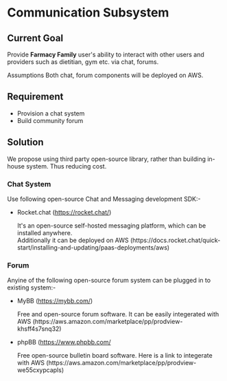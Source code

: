 <h1>Communication Subsystem</h1>

<h2>Current Goal</h2>
Provide <strong>Farmacy Family</strong> user's ability to interact with other users and providers such as dietitian, gym etc. via chat, forums.

Assumptions
Both chat, forum components will be deployed on AWS.

<h2>Requirement</h2>

* Provision a chat system
* Build community forum

<h2>Solution</h2>
We propose using third party open-source library, rather than building in-house system. Thus reducing cost.

<h3>Chat System</h3>
 
 Use following open-source Chat and Messaging development SDK:-
  * Rocket.chat (https://rocket.chat/)
    <p>It's an open-source self-hosted messaging platform, which can be installed anywhere. <br/> Additionally it can be deployed on AWS (https://docs.rocket.chat/quick-start/installing-and-updating/paas-deployments/aws) </p>
  
<h3>Forum</h3>

 Anyine of the following open-source forum system can be plugged in to existing system:-
 * MyBB (https://mybb.com/)
   <p>Free and open-source forum software. It can be easily integerated with AWS (https://aws.amazon.com/marketplace/pp/prodview-khsff4s7snq32)</p>
 * phpBB (https://www.phpbb.com/
   <p>Free open-source bulletin board software. Here is a link to integerate with AWS (https://aws.amazon.com/marketplace/pp/prodview-we55cxypcapls)</p>
